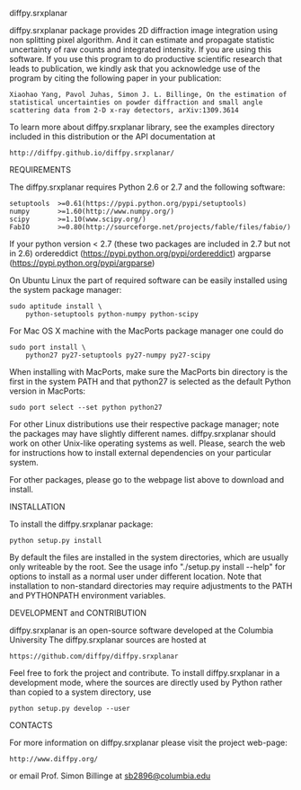 diffpy.srxplanar

diffpy.srxplanar package provides 2D diffraction image integration using
non splitting pixel algorithm. And it can estimate and propagate statistic
uncertainty of raw counts and integrated intensity. If you are using this 
software. If you use this program to do productive scientific research that 
leads to publication, we kindly ask that you acknowledge use of the program 
by citing the following paper in your publication:

    Xiaohao Yang, Pavol Juhas, Simon J. L. Billinge, On the estimation of 
    statistical uncertainties on powder diffraction and small angle 
    scattering data from 2-D x-ray detectors, arXiv:1309.3614 

To learn more about diffpy.srxplanar library, see the examples directory
included in this distribution or the API documentation at

    http://diffpy.github.io/diffpy.srxplanar/

REQUIREMENTS

The diffpy.srxplanar requires Python 2.6 or 2.7 and the following software:

    setuptools  >=0.61(https://pypi.python.org/pypi/setuptools)
    numpy       >=1.60(http://www.numpy.org/)
    scipy       >=1.10(www.scipy.org/)
    FabIO       >=0.80(http://sourceforge.net/projects/fable/files/fabio/)

If your python version < 2.7 (these two packages are included in 2.7 but not in 2.6)
    ordereddict (https://pypi.python.org/pypi/ordereddict)
    argparse    (https://pypi.python.org/pypi/argparse)

On Ubuntu Linux the part of required software can be easily installed using
the system package manager:

    sudo aptitude install \
        python-setuptools python-numpy python-scipy
        
For Mac OS X machine with the MacPorts package manager one could do

    sudo port install \
        python27 py27-setuptools py27-numpy py27-scipy

When installing with MacPorts, make sure the MacPorts bin directory is the
first in the system PATH and that python27 is selected as the default
Python version in MacPorts:

    sudo port select --set python python27
    
For other Linux distributions use their respective package manager; note
the packages may have slightly different names. diffpy.srxplanar should work
on other Unix-like operating systems as well.  Please, search the
web for instructions how to install external dependencies on your particular
system.

For other packages, please go to the webpage list above to download and install. 

INSTALLATION

To install the diffpy.srxplanar package:

    python setup.py install

By default the files are installed in the system directories, which are
usually only writeable by the root.  See the usage info 
"./setup.py install --help" for options to install as a normal user under
different location.  Note that installation to non-standard directories may
require adjustments to the PATH and PYTHONPATH environment variables.

DEVELOPMENT and CONTRIBUTION

diffpy.srxplanar is an open-source software developed at the Columbia University
The diffpy.srxplanar sources are hosted at

    https://github.com/diffpy/diffpy.srxplanar

Feel free to fork the project and contribute.  To install diffpy.srxplanar
in a development mode, where the sources are directly used by Python
rather than copied to a system directory, use

    python setup.py develop --user

CONTACTS

For more information on diffpy.srxplanar please visit the project web-page:

    http://www.diffpy.org/

or email Prof. Simon Billinge at sb2896@columbia.edu


